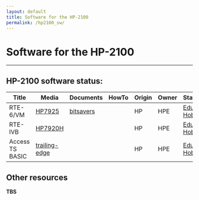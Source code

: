 ```yaml
---
layout: default
title: Software for the HP-2100
permalink: /hp2100_sw/
---
```


# Software for the HP-2100

---

## HP-2100 software status:

| Title           | Media                                                             | Documents                              | HowTo | Origin | Owner | Status                                                        |
| --------------- | ----------------------------------------------------------------- | -------------------------------------- | ----- | ------ | ----- | ------------------------------------------------------------- |
| RTE-6/VM        | [HP7925](http://www.bitsavers.org/bits/HP/tapes/rte-6vm/rte6200/) | [bitsavers](http://www.bitsavers.org/) |       | HP     | HPE   | [Edu-Hobby](../HP1000-21XX_CHM_Source_Code_License_final.pdf) |
| RTE-IVB         | [HP7920H](http://www.hpmuseum.net/display_item.php?sw=565)        |                                        |       | HP     | HPE   | [Edu-Hobby](../HP1000-21XX_CHM_Source_Code_License_final.pdf) |
| Access TS BASIC | [trailing-edge](http://simh.trailing-edge.com/software.html)      |                                        |       | HP     | HPE   | [Edu-Hobby](../HP1000-21XX_CHM_Source_Code_License_final.pdf) |

## Other resources

**TBS**
